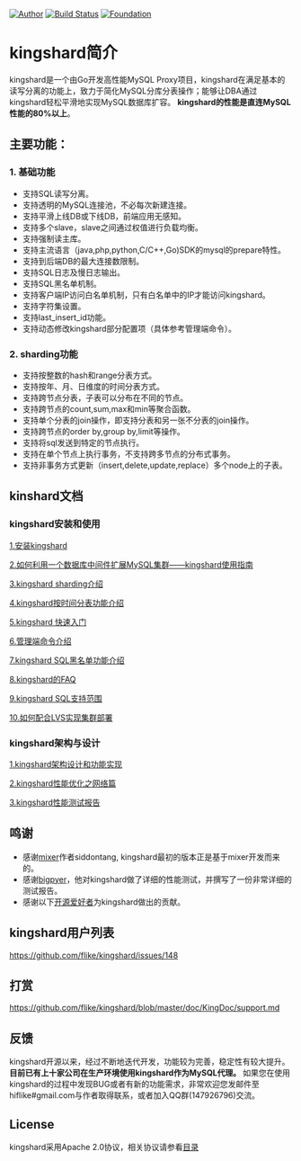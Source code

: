 [![Author](https://img.shields.io/badge/author-@flike-blue.svg?style=flat)](http://weibo.com/chenfei001) [![Build Status](https://travis-ci.org/flike/kingshard.svg?branch=master)](https://travis-ci.org/flike/kingshard) [![Foundation](https://img.shields.io/badge/Golang-Foundation-green.svg)](http://golangfoundation.org)

# kingshard简介

kingshard是一个由Go开发高性能MySQL Proxy项目，kingshard在满足基本的读写分离的功能上，致力于简化MySQL分库分表操作；能够让DBA通过kingshard轻松平滑地实现MySQL数据库扩容。 **kingshard的性能是直连MySQL性能的80%以上**。

## 主要功能：

### 1. 基础功能

- 支持SQL读写分离。
- 支持透明的MySQL连接池，不必每次新建连接。
- 支持平滑上线DB或下线DB，前端应用无感知。
- 支持多个slave，slave之间通过权值进行负载均衡。
- 支持强制读主库。
- 支持主流语言（java,php,python,C/C++,Go)SDK的mysql的prepare特性。
- 支持到后端DB的最大连接数限制。
- 支持SQL日志及慢日志输出。
- 支持SQL黑名单机制。
- 支持客户端IP访问白名单机制，只有白名单中的IP才能访问kingshard。
- 支持字符集设置。
- 支持last_insert_id功能。
- 支持动态修改kingshard部分配置项（具体参考管理端命令）。

### 2. sharding功能

- 支持按整数的hash和range分表方式。
- 支持按年、月、日维度的时间分表方式。
- 支持跨节点分表，子表可以分布在不同的节点。
- 支持跨节点的count,sum,max和min等聚合函数。
- 支持单个分表的join操作，即支持分表和另一张不分表的join操作。
- 支持跨节点的order by,group by,limit等操作。
- 支持将sql发送到特定的节点执行。
- 支持在单个节点上执行事务，不支持跨多节点的分布式事务。
- 支持非事务方式更新（insert,delete,update,replace）多个node上的子表。

## kinshard文档

### kingshard安装和使用

[1.安装kingshard](./doc/KingDoc/kingshard_install_document.md)

[2.如何利用一个数据库中间件扩展MySQL集群——kingshard使用指南](./doc/KingDoc/how_to_use_kingshard.md)

[3.kingshard sharding介绍](./doc/KingDoc/kingshard_sharding_introduce.md)

[4.kingshard按时间分表功能介绍](./doc/KingDoc/kingshard_date_sharding.md)

[5.kingshard 快速入门](./doc/KingDoc/kingshard_quick_try.md)

[6.管理端命令介绍](./doc/KingDoc/admin_command_introduce.md)

[7.kingshard SQL黑名单功能介绍](./doc/KingDoc/sql_blacklist_introduce.md)

[8.kingshard的FAQ](./doc/KingDoc/function_FAQ.md)

[9.kingshard SQL支持范围](./doc/KingDoc/kingshard_support_sql.md)

[10.如何配合LVS实现集群部署](./doc/KingDoc/how_to_use_lvs.md)

### kingshard架构与设计

[1.kingshard架构设计和功能实现](./doc/KingDoc/architecture_of_kingshard_CN.md)

[2.kingshard性能优化之网络篇](./doc/KingDoc/kingshard_performance_profiling.md)

[3.kingshard性能测试报告](./doc/KingDoc/kingshard_performance_test.md)
## 鸣谢
- 感谢[mixer](https://github.com/siddontang/mixer)作者siddontang, kingshard最初的版本正是基于mixer开发而来的。
- 感谢[bigpyer](https://github.com/bigpyer)，他对kingshard做了详细的性能测试，并撰写了一份非常详细的测试报告。
- 感谢以下[开源爱好者](https://github.com/flike/kingshard/graphs/contributors)为kingshard做出的贡献。

## kingshard用户列表

https://github.com/flike/kingshard/issues/148

## 打赏
https://github.com/flike/kingshard/blob/master/doc/KingDoc/support.md

## 反馈
kingshard开源以来，经过不断地迭代开发，功能较为完善，稳定性有较大提升。 **目前已有上十家公司在生产环境使用kingshard作为MySQL代理。** 如果您在使用kingshard的过程中发现BUG或者有新的功能需求，非常欢迎您发邮件至hiflike#gmail.com与作者取得联系，或者加入QQ群(147926796)交流。

## License

kingshard采用Apache 2.0协议，相关协议请参看[目录](./doc/License)
